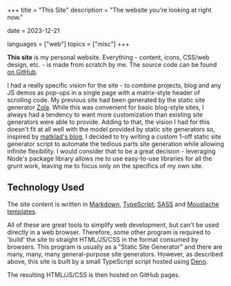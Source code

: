 +++
title = "This Site"
description = "The website you're looking at right now."

date = 2023-12-21

languages = ["web"]
topics = ["misc"]
+++

**This site** is my personal website.  Everything - content, icons, CSS/web design, etc. - is made
from scratch by me.  The source code can be found
[on GitHub](https://github.com/kneasle/kneasle.github.io).

I had a really specific vision for the site - to combine projects, blog and any JS demos as pop-ups in
a single page with a matrix-style header of scrolling code.  My previous site had been  generated
by the static site generator [Zola](https://www.getzola.org/).  While this was convenient for
basic blog-style sites, I always had a tendency to want more customization than existing site
generators were able to provide.  Adding to that, the vision I had for this doesn't fit at all
well with the model provided by static site generators so, inspired by
[matklad's blog](https://matklad.github.io/2023/11/07/dta-oriented-blogging.html), I decided to try
writing a custom 1-off static site generator script to automate the tedious parts site generation
while allowing infinite flexibility.  I would consider that to be a great decision - leveraging
Node's package library allows me to use easy-to-use libraries for all the grunt work, leaving me to
focus only on the specifics of my own site.

## Technology Used

The site content is written in [Markdown](https://en.wikipedia.org/wiki/Markdown),
[TypeScript](https://www.typescriptlang.org/), [SASS](https://sass-lang.com/) and
[Moustache templates](https://mustache.github.io/).

All of these are great tools to simplify web development, but can't be used directly in a web
browser.  Therefore, some other program is required to 'build' the site to straight HTML/JS/CSS
in the format consumed by browsers.  This program is usually as a "Static Site Generator" and there
are many, many, many general-purpose site generators.  However, as described above, this site is
built by a small TypeScript script hosted using [Deno](https://deno.land).

The resulting HTML/JS/CSS is then hosted on GitHub pages.
